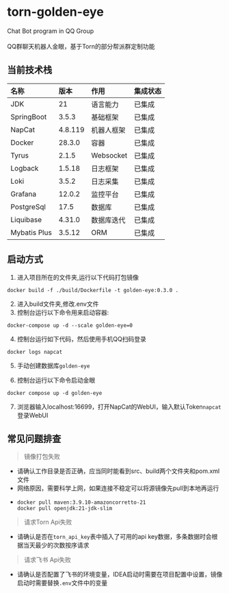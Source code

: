 # torn-golden-eye

Chat Bot program in QQ Group\
\
QQ群聊天机器人金眼，基于Torn的部分帮派群定制功能

## 当前技术栈

| 名称           | 版本      | 作用        | 集成状态 | 
|:-------------|:--------|:----------|------|
| JDK          | 21      | 语言能力      | 已集成  |
| SpringBoot   | 3.5.3   | 基础框架      | 已集成  |
| NapCat       | 4.8.119 | 机器人框架     | 已集成  |
| Docker       | 28.3.0  | 容器        | 已集成  |
| Tyrus        | 2.1.5   | Websocket | 已集成  |
| Logback      | 1.5.18  | 日志框架      | 已集成  |
| Loki         | 3.5.2   | 日志采集      | 已集成  |
| Grafana      | 12.0.2  | 监控平台      | 已集成  |
| PostgreSql   | 17.5    | 数据库       | 已集成  |
| Liquibase    | 4.31.0  | 数据库迭代     | 已集成  |
| Mybatis Plus | 3.5.12  | ORM       | 已集成  |

## 启动方式

1. 进入项目所在的文件夹,运行以下代码打包镜像

```
docker build -f ./build/Dockerfile -t golden-eye:0.3.0 .
```

2. 进入build文件夹,修改.env文件
3. 控制台运行以下命令用来启动容器:

```
docker-compose up -d --scale golden-eye=0
```

4. 控制台运行如下代码，然后使用手机QQ扫码登录

```
docker logs napcat
```
5. 手动创建数据库`golden-eye`

6. 控制台运行以下命令启动金眼

```
docker compose up -d golden-eye
```

7. 浏览器输入localhost:16699，打开NapCat的WebUI，输入默认Token`napcat`登录WebUI

## 常见问题排查

> 镜像打包失败

- 请确认工作目录是否正确，应当同时能看到src、build两个文件夹和pom.xml文件
- 网络原因，需要科学上网，如果连接不稳定可以将源镜像先pull到本地再运行
- ```
  docker pull maven:3.9.10-amazoncorretto-21
  docker pull openjdk:21-jdk-slim
  ```

> 请求Torn Api失败

- 请确认是否在`torn_api_key`表中插入了可用的api key数据，多条数据时会根据当天最少的次数按序请求

> 请求飞书 Api失败

- 请确认是否配置了飞书的环境变量，IDEA启动时需要在项目配置中设置，镜像启动时需要替换`.env`文件中的变量